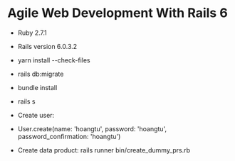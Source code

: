 # Agile Web Development With Rails 6

* Ruby 2.7.1

* Rails version 6.0.3.2

* yarn install --check-files

* rails db:migrate

* bundle install

* rails s

* Create user:

- User.create(name: 'hoangtu', password: 'hoangtu', password_confirmation: 'hoangtu')

* Create data product: rails runner bin/create_dummy_prs.rb
